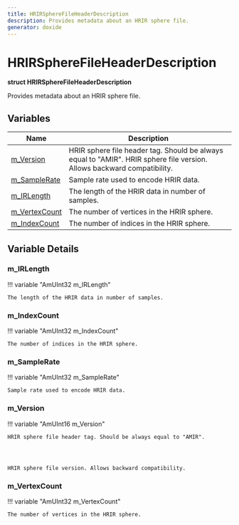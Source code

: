 ```yaml
---
title: HRIRSphereFileHeaderDescription
description: Provides metadata about an HRIR sphere file.
generator: doxide
---
```



# HRIRSphereFileHeaderDescription

**struct HRIRSphereFileHeaderDescription**


Provides metadata about an HRIR sphere file.


    


## Variables

| Name | Description |
| ---- | ----------- |
| [m_Version](#m_Version) | HRIR sphere file header tag. Should be always equal to "AMIR". HRIR sphere file version. Allows backward compatibility.  |
| [m_SampleRate](#m_SampleRate) | Sample rate used to encode HRIR data.  |
| [m_IRLength](#m_IRLength) | The length of the HRIR data in number of samples.  |
| [m_VertexCount](#m_VertexCount) | The number of vertices in the HRIR sphere.  |
| [m_IndexCount](#m_IndexCount) | The number of indices in the HRIR sphere.  |

## Variable Details

### m_IRLength<a name="m_IRLength"></a>

!!! variable "AmUInt32 m_IRLength"

    
    The length of the HRIR data in number of samples.
             
    
    
    

### m_IndexCount<a name="m_IndexCount"></a>

!!! variable "AmUInt32 m_IndexCount"

    
    The number of indices in the HRIR sphere.
             
    
    
    

### m_SampleRate<a name="m_SampleRate"></a>

!!! variable "AmUInt32 m_SampleRate"

    
    Sample rate used to encode HRIR data.
             
    
    
    

### m_Version<a name="m_Version"></a>

!!! variable "AmUInt16 m_Version"

    
    HRIR sphere file header tag. Should be always equal to "AMIR".
             
    
    
    
    HRIR sphere file version. Allows backward compatibility.
             
    
    
    

### m_VertexCount<a name="m_VertexCount"></a>

!!! variable "AmUInt32 m_VertexCount"

    
    The number of vertices in the HRIR sphere.
             
    
    
    

